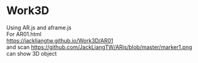 # Work3D
Using AR.js and aframe.js<br>
For AR01.html<br>
https://jackliangtw.github.io/Work3D/AR01<br>
and scan https://github.com/JackLiangTW/ARjs/blob/master/marker1.png can show 3D object
